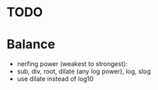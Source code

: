 # TODO

# Balance

- nerfing power (weakest to strongest):
- sub, div, root, dilate (any log power), log, slog
- use dilate instead of log10
